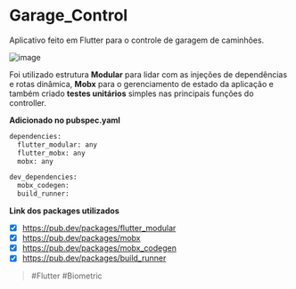 # Garage_Control

Aplicativo feito em Flutter para o controle de garagem de caminhões.

![image](https://user-images.githubusercontent.com/37723303/113522450-e4aaa400-9576-11eb-8bf9-ea701d8b0cb6.jpg)

Foi utilizado estrutura **Modular** para lidar com as injeções de dependências e rotas dinâmica, **Mobx** para o gerenciamento de estado da aplicação e também criado **testes unitários** simples nas principais funções do controller.


**Adicionado no pubspec.yaml**
```bash
dependencies:
  flutter_modular: any
  flutter_mobx: any
  mobx: any
```
```bash
dev_dependencies:
  mobx_codegen:
  build_runner:
```
**Link dos packages utilizados**
- [x] https://pub.dev/packages/flutter_modular
- [x] https://pub.dev/packages/mobx
- [x] https://pub.dev/packages/mobx_codegen
- [x] https://pub.dev/packages/build_runner

>#Flutter #Biometric
